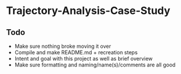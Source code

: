 # Trajectory-Analysis-Case-Study


## Todo
- Make sure nothing broke moving it over
- Compile and make README.md + recreation steps
- Intent and goal with this project as well as brief overview
- Make sure formatting and naming/name(s)/comments are all good